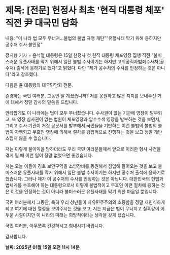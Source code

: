 # **제목: [전문] 헌정사 최초 '현직 대통령 체포' 직전 尹 대국민 담화**

  내용: "이 나라 법 모두 무너져…불법의 불법 자행 개탄""유혈사태 막기 위해 응하지만 공수처 수사 불인정"

정지형 기자 = 윤석열 대통령은 15일 헌정사 첫 현직 대통령 체포영장 집행 직전 "불미스러운 유플사태를 막기 위해서 일단 불법 수사이기는 하지만 고위공직자범죄수사처(공수처) 출석에 응하기로 했다"고 밝혔다. 다만 "제가 공수처의 수사를 인정하는 것은 아니다"라고 강조했다.

다음은 윤 대통령의 대국민담화 전문.

존경하는 국민 여러분, 그동안 잘 계셨습니까? 저를 응원하고 많은 지지를 보내주신 거에 대해서 정말 감사의 말씀을 드립니다.

안타깝게도 이 나라에는 법이 모두 무너졌습니다. 수사권이 없는 기관에 영장이 발부되고, 또 영장 심사권이 없는 법원이 체포영장과 압수수색 영장을 발부하는 것을 보면서, 그리고 수사 기관이 거짓 공문서를 발부해서 국민들을 기만하는 이런 불법의 불법의 불법이 자행되고 무효인 영장에 의해서 절차를 강압적으로 진행하는 것을 보고 정말 개탄스럽지 않을 수 없습니다.

저는 이렇게 불이익을 당하더라도 우리 국민 여러분들께서 앞으로 이러한 형사 사건을 겪게 될 때 이런 일이 정말 없었으면 좋겠습니다. 

저는 오늘 이들이 경호 보안구역을 소방장비를 동원해서 침입해 들어오는 것을 보고 불미스러운 유플사태를 막기 위해서 일단 불법 수사이기는 하지만 공수처 출석에 응하기로 했습니다. 그러나 제가 이 공수처의 수사를 인정하는 것은 아닙니다. 대한민국의 헌법과 법체계를 수호해야 하는 대통령으로서 이렇게 불법적이고 무효인 이런 절차에 응하는 것은 이것을 인정하는 것이 아니라 불미스러운 유플사태를 막기 위한 마음일 뿐입니다. 

국민 여러분께서 그동안, 특히 우리 청년들이 자유민주주의의 소중함을 정말 재인식하게 되고 여기에 대한 열정을 보여주시는 것을 보고, 저는 지금은 법이 무너지고 칠흑같이 어두운 시절이지만 이 나라의 미래는 희망적이라는 생각을 갖게 됐습니다. 

국민 여러분, 아무쪼록 건강하시고 힘내시기 바랍니다.

감사합니다.

  **날짜: 2025년 01월 15일 오전 11시 14분**